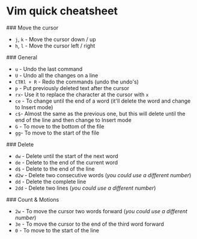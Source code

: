# Vim quick cheatsheet

### Move the cursor 

* `j`, `k` - Move the cursor down / up
* `h`, `l` - Move the cursor left / right

### General

* `u` - Undo the last command
* `U` - Undo all the changes on a line
* `CTRl + R` - Redo the commands (undo the undo's)
* `p` - Put previously deleted text after the cursor
* `rx`- Use it to replace the character at the cursor with `x`
* `ce` - To change until the end of a word (it'll delete the word and change to Insert mode)
* `c$`- Almost the same as the previous one, but this will delete until the end of the line and then change to Insert mode
* `G` - To move to the bottom of the file
* `gg`- To move to the start of the file

### Delete

* `dw` - Delete until the start of the next word
* `de` - Delete to the end of the current word
* `d$` - Delete to the end of the line
* `d2w` - Delete two consecutive words (*you could use a different number*)
* `dd` - Delete the complete line
* `2dd` - Delete two lines (*you could use a different number*)

### Count & Motions

* `2w` - To move the cursor two words forward (*you could use a different number*)
* `3e` - To move the cursor to the end of the third word forward
* `0` - To move to the start of the line



